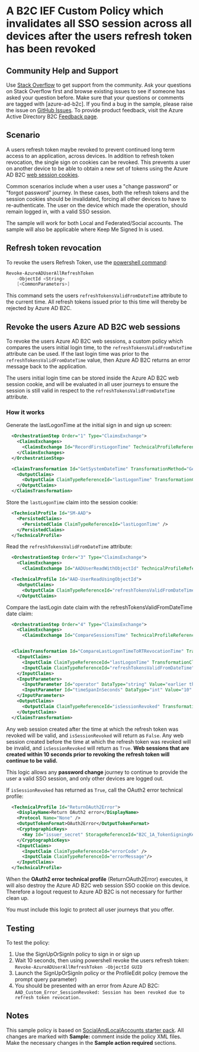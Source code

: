 # A B2C IEF Custom Policy which invalidates all SSO session across all devices after the users refresh token has been revoked

## Community Help and Support
Use [Stack Overflow](https://stackoverflow.com/questions/tagged/azure-ad-b2c) to get support from the community. Ask your questions on Stack Overflow first and browse existing issues to see if someone has asked your question before. Make sure that your questions or comments are tagged with [azure-ad-b2c].
If you find a bug in the sample, please raise the issue on [GitHub Issues](https://github.com/azure-ad-b2c/samples/issues).
To provide product feedback, visit the Azure Active Directory B2C [Feedback page](https://feedback.azure.com/forums/169401-azure-active-directory?category_id=160596).

## Scenario
A users refresh token maybe revoked to prevent continued long term access to an application, across devices. In addition to refresh token revocation, the single sign on cookies can be revoked. This prevents a user on another device to be able to obtain a new set of tokens using the Azure AD B2C [web session cookies](https://docs.microsoft.com/en-us/azure/active-directory-b2c/session-behavior?pivots=b2c-custom-policy#configure-azure-ad-b2c-session-behavior).

Common scenarios include when a user uses a "change password" or "forgot password" journey. In these cases, both the refresh tokens and the session cookies should be invalidated, forcing all other devices to have to re-authenticate. The user on the device which made the operation, should remain logged in, with a valid SSO session.

The sample will work for both Local and Federated/Social accounts.
The sample will also be applicable where Keep Me Signed In is used.

## Refresh token revocation
To revoke the users Refresh Token, use the [powershell command](https://docs.microsoft.com/en-us/powershell/module/azuread/revoke-azureaduserallrefreshtoken?view=azureadps-2.0):
```powershell
Revoke-AzureADUserAllRefreshToken
    -ObjectId <String>
    [<CommonParameters>]
```

This command sets the users `refreshTokensValidFromDateTime` attribute to the current time. All refresh tokens issued prior to this time will thereby be rejected by Azure AD B2C.

## Revoke the users Azure AD B2C web sessions
To revoke the users Azure AD B2C web sessions, a custom policy which compares the users initial login time, to the `refreshTokensValidFromDateTime` attribute can be used. If the last login time was prior to the  `refreshTokensValidFromDateTime` value, then Azure AD B2C returns an error message back to the application.

The users initial login time can be stored inside the Azure AD B2C web session cookie, and will be evaluated in all user journeys to ensure the session is still valid in respect to the `refreshTokensValidFromDateTime` attribute.

### How it works

Generate the lastLogonTime at the initial sign in and sign up screen:
```xml
  <OrchestrationStep Order="1" Type="ClaimsExchange">
    <ClaimsExchanges>
      <ClaimsExchange Id="RecordFirstLogonTime" TechnicalProfileReferenceId="CT-RecordFirstLogonTime" />
    </ClaimsExchanges>
  </OrchestrationStep>

  <ClaimsTransformation Id="GetSystemDateTime" TransformationMethod="GetCurrentDateTime">
    <OutputClaims>
      <OutputClaim ClaimTypeReferenceId="lastLogonTime" TransformationClaimType="currentDateTime" />
    </OutputClaims>
  </ClaimsTransformation>
```

Store the `lastLogonTime` claim into the session cookie:
```xml
  <TechnicalProfile Id="SM-AAD">
    <PersistedClaims>
      <PersistedClaim ClaimTypeReferenceId="lastLogonTime" />
    </PersistedClaims>
  </TechnicalProfile>
```

Read the `refreshTokensValidFromDateTime` attribute:
```xml
  <OrchestrationStep Order="3" Type="ClaimsExchange">
    <ClaimsExchanges>
      <ClaimsExchange Id="AADUserReadWithObjectId" TechnicalProfileReferenceId="AAD-UserReadUsingObjectId" />
```

```xml
  <TechnicalProfile Id="AAD-UserReadUsingObjectId">
    <OutputClaims>
      <OutputClaim ClaimTypeReferenceId="refreshTokensValidFromDateTime" PartnerClaimType="refreshTokensValidFromDateTime"/>
    </OutputClaims>
```

Compare the lastLogin date claim with the refreshTokensValidFromDateTime date claim:
```xml
  <OrchestrationStep Order="4" Type="ClaimsExchange">
    <ClaimsExchanges>
      <ClaimsExchange Id="CompareSessionsTime" TechnicalProfileReferenceId="CT-CompareSessionTime" />


  <ClaimsTransformation Id="CompareLastLogonTimeToRTRevocationTime" TransformationMethod="DateTimeComparison">
    <InputClaims>
      <InputClaim ClaimTypeReferenceId="lastLogonTime" TransformationClaimType="firstDateTime" />
      <InputClaim ClaimTypeReferenceId="refreshTokensValidFromDateTime" TransformationClaimType="secondDateTime" />
    </InputClaims>
    <InputParameters>
      <InputParameter Id="operator" DataType="string" Value="earlier than" />
      <InputParameter Id="timeSpanInSeconds" DataType="int" Value="10" />
    </InputParameters>
    <OutputClaims>
      <OutputClaim ClaimTypeReferenceId="isSessionRevoked" TransformationClaimType="result" />
    </OutputClaims>
  </ClaimsTransformation>
```

Any web session created after the time at which the refresh token was revoked will be valid, and `isSessionRevoked` will return as `False`.
Any web session created before the time at which the refresh token was revoked will be invalid, and `isSessionRevoked` will return as `True`.
**Web sessions that are created within 10 seconds prior to revoking the refresh token will continue to be valid.**

This logic allows any **password change** journey to continue to provide the user a valid SSO session, and only other devices are logged out.

If `isSessionRevoked` has returned as `True`, call the OAuth2 error technical profile:
```xml
  <TechnicalProfile Id="ReturnOAuth2Error">
    <DisplayName>Return OAuth2 error</DisplayName>
    <Protocol Name="None" />
    <OutputTokenFormat>OAuth2Error</OutputTokenFormat>
    <CryptographicKeys>
      <Key Id="issuer_secret" StorageReferenceId="B2C_1A_TokenSigningKeyContainer" />
    </CryptographicKeys>
    <InputClaims>
      <InputClaim ClaimTypeReferenceId="errorCode" />
      <InputClaim ClaimTypeReferenceId="errorMessage"/>
    </InputClaims>
  </TechnicalProfile>
```

When the **OAuth2 error technical profile** (ReturnOAuth2Error) executes, it will also destroy the Azure AD B2C web session SSO cookie on this device. Therefore a logout request to Azure AD B2C is not necessary for further clean up.

You must include this logic to protect all user journeys that you offer.

## Testing
To test the policy:
1. Use the SignUpOrSignIn policy to sign in or sign up
1. Wait 10 seconds, then using powershell revoke the users refresh token: `Revoke-AzureADUserAllRefreshToken -ObjectId GUID`
1. Launch the SignUpOrSignIn policy or the ProfileEdit policy (remove the prompt query parameter)
1. You should be presented with an error from Azure AD B2C: `AAD_Custom_Error_SessionRevoked: Session has been revoked due to refresh token revocation.`
 
## Notes
This sample policy is based on [SocialAndLocalAccounts starter pack](https://github.com/Azure-Samples/active-directory-b2c-custom-policy-starterpack/tree/master/SocialAndLocalAccounts). All changes are marked with **Sample:** comment inside the policy XML files. Make the necessary changes in the **Sample action required** sections. 